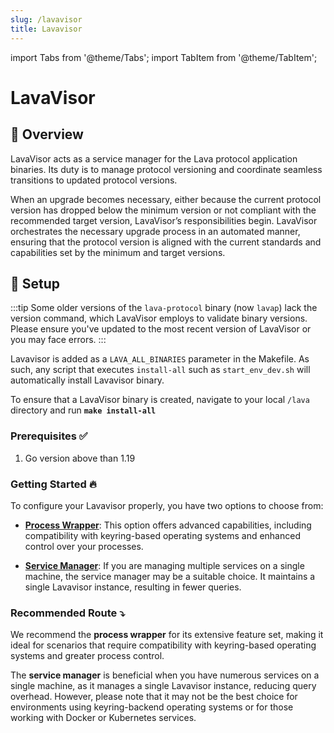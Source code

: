 ```yaml
---
slug: /lavavisor
title: Lavavisor
---
```



import Tabs from '@theme/Tabs';
import TabItem from '@theme/TabItem';

# **LavaVisor**


## 📄 Overview 
LavaVisor acts as a service manager for the Lava protocol application binaries. Its duty is to manage protocol versioning and coordinate seamless transitions to updated protocol versions.

When an upgrade becomes necessary, either because the current protocol version has dropped below the minimum version or not compliant with the recommended target version, LavaVisor’s responsibilities begin. LavaVisor orchestrates the necessary upgrade process in an automated manner, ensuring that the protocol version is aligned with the current standards and capabilities set by the minimum and target versions.

## 🧰 Setup

:::tip
Some older versions of the `lava-protocol` binary (now `lavap`) lack the version command, which LavaVisor employs to validate binary versions. Please ensure you've updated to the most recent version of LavaVisor or you may face errors.
:::

Lavavisor is added as a `LAVA_ALL_BINARIES` parameter in the Makefile. As such, any script that executes `install-all` such as `start_env_dev.sh` will automatically install Lavavisor binary. 

To ensure that a LavaVisor binary is created, navigate to your local `/lava` directory and run  **`make install-all`**


### Prerequisites ✅

1. Go version above than 1.19

### Getting Started 🔥

To configure your Lavavisor properly, you have two options to choose from:

- [**Process Wrapper**](/lavavisor-wrap): This option offers advanced capabilities, including compatibility with keyring-based operating systems and enhanced control over your processes.

- [**Service Manager**](/lavavisor-services): If you are managing multiple services on a single machine, the service manager may be a suitable choice. It maintains a single Lavavisor instance, resulting in fewer queries.

### Recommended Route ⤵️

We recommend the **process wrapper** for its extensive feature set, making it ideal for scenarios that require compatibility with keyring-based operating systems and greater process control.

The **service manager** is beneficial when you have numerous services on a single machine, as it manages a single Lavavisor instance, reducing query overhead. However, please note that it may not be the best choice for environments using keyring-backend operating systems or for those working with Docker or Kubernetes services.

